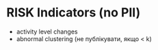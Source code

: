 ﻿# RISK Indicators (no PII)
- activity level changes
- abnormal clustering (не публікувати, якщо < k)
